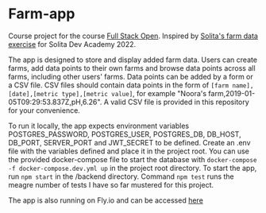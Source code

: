 # Farm-app
Course project for the course [Full Stack Open](https://fullstackopen.com/). Inspired by [Solita's farm data exercise](https://github.com/solita/dev-academy-2022-exercise) for Solita Dev Academy 2022. 

The app is designed to store and display added farm data. Users can create farms, add data points to their own farms and browse data points across all farms, including other users' farms. Data points can be added by a form or a CSV file. CSV files should contain data points in the form of `[farm name],[date],[metric type],[metric value]`, for example "Noora's farm,2019-01-05T09:29:53.837Z,pH,6.26". A valid CSV file is provided in this repository for your convenience.

To run it locally, the app expects environment variables POSTGRES_PASSWORD, POSTGRES_USER, POSTGRES_DB, DB_HOST, DB_PORT, SERVER_PORT and JWT_SECRET to be defined. Create an .env file with the variables defined and place it in the project root. You can use the provided docker-compose file to start the database with `docker-compose -f docker-compose.dev.yml up` in the project root directory. To start the app, run `npm start` in the /backend directory. Command `npm test` runs the meagre number of tests I have so far mustered for this project.

The app is also running on Fly.io and can be accessed [here](https://farm-app.fly.dev/)
